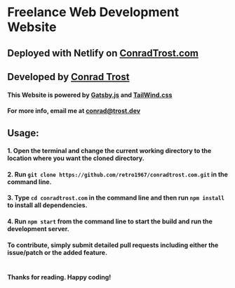 # Freelance Web Development Website
## Deployed with Netlify on [ConradTrost.com](https://conradtrost.com)

## Developed by [Conrad Trost](https://github.com/retro1967])

#### This Website is powered by [Gatsby.js](https://gatsbyjs.com) and [TailWind.css](https://tailwindcss.com)

#### For more info, email me at <a href="mailto:conrad@trost.dev">conrad@trost.dev</a>

## Usage:
#### 1. Open the terminal and change the current working directory to the location where you want the cloned directory.
#### 2. Run `git clone https://github.com/retro1967/conradtrost.com.git` in the command line. 
#### 3. Type `cd conradtrost.com` in the command line and then run `npm install` to install all dependencies.
#### 4. Run `npm start` from the command line to start the build and run the development server.
#### To contribute, simply submit detailed pull requests including either the issue/patch or the added feature.
#
#### Thanks for reading. Happy coding!
